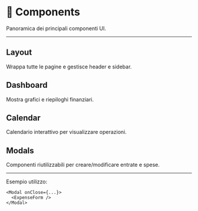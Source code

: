 # 🧩 Components

Panoramica dei principali componenti UI.

---

## Layout
Wrappa tutte le pagine e gestisce header e sidebar.

## Dashboard
Mostra grafici e riepiloghi finanziari.

## Calendar
Calendario interattivo per visualizzare operazioni.

## Modals
Componenti riutilizzabili per creare/modificare entrate e spese.

---
Esempio utilizzo:
```tsx
<Modal onClose={...}>
  <ExpenseForm />
</Modal>
```
